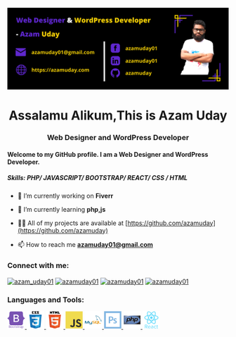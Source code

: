 
![This is Azam Uday](https://github.com/azamuday/azamuday/blob/e4ac5a5463e12596d23c12d824d1a3ca8047e084/Web%20Design%20&%20WordPress%20Development%20(1).png)
<h1 align="center">Assalamu Alikum,This is Azam Uday</h1>
<h3 align="center">Web Designer and WordPress Developer</h3>

<H4>Welcome to my GitHub profile. I am a Web Designer and WordPress Developer.</H4>

<h5>Skills: PHP/ JAVASCRIPT/ BOOTSTRAP/ REACT/ CSS / HTML </h5>

- 🔭 I’m currently working on **Fiverr**

- 🌱 I’m currently learning **php,js**

- 👨‍💻 All of my projects are available at [https://github.com/azamuday](https://github.com/azamuday)

- 📫 How to reach me **azamuday01@gmail.com**

<h3 align="left">Connect with me:</h3>
<p align="left">
<a href="https://twitter.com/azam_uday01" target="blank"><img align="center" src="https://raw.githubusercontent.com/rahuldkjain/github-profile-readme-generator/master/src/images/icons/Social/twitter.svg" alt="azam_uday01" height="30" width="40" /></a>
<a href="https://linkedin.com/in/azamuday01" target="blank"><img align="center" src="https://raw.githubusercontent.com/rahuldkjain/github-profile-readme-generator/master/src/images/icons/Social/linked-in-alt.svg" alt="azamuday01" height="30" width="40" /></a>
<a href="https://fb.com/azamuday01" target="blank"><img align="center" src="https://raw.githubusercontent.com/rahuldkjain/github-profile-readme-generator/master/src/images/icons/Social/facebook.svg" alt="azamuday01" height="30" width="40" /></a>
<a href="https://instagram.com/azamuday01" target="blank"><img align="center" src="https://raw.githubusercontent.com/rahuldkjain/github-profile-readme-generator/master/src/images/icons/Social/instagram.svg" alt="azamuday01" height="30" width="40" /></a>
</p>

<h3 align="left">Languages and Tools:</h3>
<p align="left"> <a href="https://getbootstrap.com" target="_blank" rel="noreferrer"> <img src="https://raw.githubusercontent.com/devicons/devicon/master/icons/bootstrap/bootstrap-plain-wordmark.svg" alt="bootstrap" width="40" height="40"/> </a> <a href="https://www.w3schools.com/css/" target="_blank" rel="noreferrer"> <img src="https://raw.githubusercontent.com/devicons/devicon/master/icons/css3/css3-original-wordmark.svg" alt="css3" width="40" height="40"/> </a> <a href="https://www.w3.org/html/" target="_blank" rel="noreferrer"> <img src="https://raw.githubusercontent.com/devicons/devicon/master/icons/html5/html5-original-wordmark.svg" alt="html5" width="40" height="40"/> </a> <a href="https://developer.mozilla.org/en-US/docs/Web/JavaScript" target="_blank" rel="noreferrer"> <img src="https://raw.githubusercontent.com/devicons/devicon/master/icons/javascript/javascript-original.svg" alt="javascript" width="40" height="40"/> </a> <a href="https://www.mysql.com/" target="_blank" rel="noreferrer"> <img src="https://raw.githubusercontent.com/devicons/devicon/master/icons/mysql/mysql-original-wordmark.svg" alt="mysql" width="40" height="40"/> </a> <a href="https://www.photoshop.com/en" target="_blank" rel="noreferrer"> <img src="https://raw.githubusercontent.com/devicons/devicon/master/icons/photoshop/photoshop-line.svg" alt="photoshop" width="40" height="40"/> </a> <a href="https://www.php.net" target="_blank" rel="noreferrer"> <img src="https://raw.githubusercontent.com/devicons/devicon/master/icons/php/php-original.svg" alt="php" width="40" height="40"/> </a> <a href="https://reactjs.org/" target="_blank" rel="noreferrer"> <img src="https://raw.githubusercontent.com/devicons/devicon/master/icons/react/react-original-wordmark.svg" alt="react" width="40" height="40"/> </a> </p>

